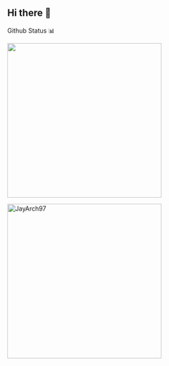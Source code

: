 ## Hi there 👋

Github Status 📊

<p><img
  align="center"
  src="https://github-readme-stats.vercel.app/api/?username=JayArch97&theme=dracula" width="350"
/></p>
<p>
<img align="center" src="https://github-readme-stats.vercel.app/api/top-langs?username=JayArch97&show_icons=true&locale=en&layout=compact" alt="JayArch97" width="350" />
</p>

